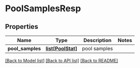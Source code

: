 # PoolSamplesResp

## Properties
Name | Type | Description | Notes
------------ | ------------- | ------------- | -------------
**pool_samples** | [**list[PoolStat]**](PoolStat.md) | pool samples | 

[[Back to Model list]](../README.md#documentation-for-models) [[Back to API list]](../README.md#documentation-for-api-endpoints) [[Back to README]](../README.md)


